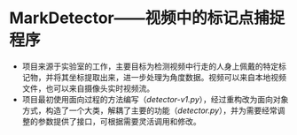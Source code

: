 # MarkDetector——视频中的标记点捕捉程序

- 项目来源于实验室的工作，主要目标为检测视频中行走的人身上佩戴的特定标记物，并将其坐标提取出来，进一步处理为角度数据。视频可以来自本地视频文件，也可以来自摄像头实时视频流。
- 项目最初使用面向过程的方法编写（*detector-v1.py*），经过重构改为面向对象方式，构造了一个大类，解耦了主要的功能（*detector.py*），并为需要经常调整的参数提供了接口，可根据需要灵活调用和修改。